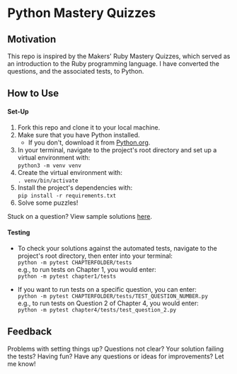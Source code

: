 # Python Mastery Quizzes

## Motivation
This repo is inspired by the Makers' Ruby Mastery Quizzes, which served as an introduction to the Ruby programming language. I have converted the questions, and the associated tests, to Python.

## How to Use 
#### Set-Up
1. Fork this repo and clone it to your local machine.
2. Make sure that you have Python installed.
    * If you don't, download it from [Python.org](https://www.python.org/).
3. In your terminal, navigate to the project's root directory and set up a virtual environment with:
    <br>`python3 -m venv venv`
4. Create the virtual environment with:
    <br>`. venv/bin/activate`
5. Install the project's dependencies with:
    <br>`pip install -r requirements.txt`
6. Solve some puzzles!

Stuck on a question? View sample solutions [here](https://github.com/marcusventin/python-mastery-quizzes-solutions).

#### Testing
* To check your solutions against the automated tests, navigate to the project's root directory, then enter into your terminal:  
  `python -m pytest CHAPTERFOLDER/tests`  
  e.g., to run tests on Chapter 1, you would enter:  
  `python -m pytest chapter1/tests`  

* If you want to run tests on a specific question, you can enter:  
    `python -m pytest CHAPTERFOLDER/tests/TEST_QUESTION_NUMBER.py`  
  e.g., to run tests on Question 2 of Chapter 4, you would enter:  
    `python -m pytest chapter4/tests/test_question_2.py`  


## Feedback
Problems with setting things up? Questions not clear? Your solution failing the tests? Having fun? Have any questions or ideas for improvements? Let me know!
